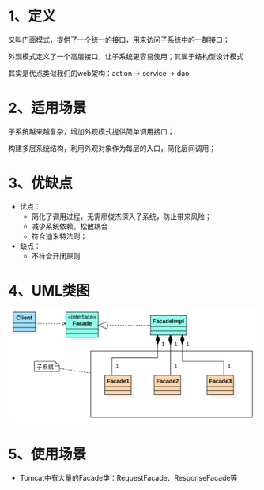 
# 1、定义

又叫门面模式，提供了一个统一的接口，用来访问子系统中的一群接口；

外观模式定义了一个高层接口，让子系统更容易使用；其属于结构型设计模式

其实是优点类似我们的web架构：action -> service -> dao

# 2、适用场景

子系统越来越复杂，增加外观模式提供简单调用接口；

构建多层系统结构，利用外观对象作为每层的入口，简化层间调用；

# 3、优缺点

- 优点：
    - 简化了调用过程，无需廖俊杰深入子系统，防止带来风险；
    - 减少系统依赖，松散耦合
    - 符合迪米特法则；
- 缺点：
    - 不符合开闭原则

# 4、UML类图

![](image/外观模式类图.png)


# 5、使用场景

- Tomcat中有大量的Facade类：RequestFacade、ResponseFacade等
